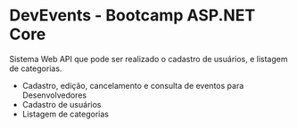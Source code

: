 # DevEvents - Bootcamp ASP.NET Core

Sistema Web API que pode ser realizado o cadastro de usuários, e listagem de categorias.
*  Cadastro, edição, cancelamento e consulta de eventos para Desenvolvedores
*  Cadastro de usuários
*  Listagem de categorias